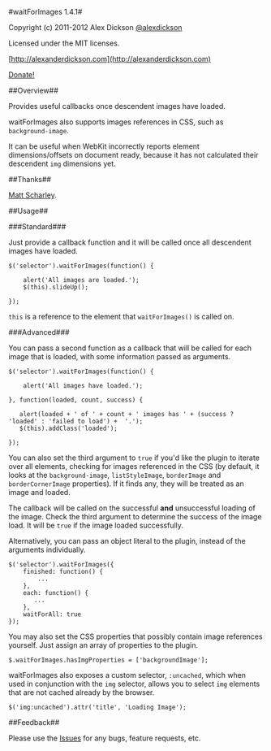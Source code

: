 #waitForImages 1.4.1#

Copyright (c) 2011-2012 Alex Dickson [@alexdickson](http://twitter.com/alexdickson)

Licensed under the MIT licenses.

[http://alexanderdickson.com](http://alexanderdickson.com)

[Donate!](https://www.paypal.com/cgi-bin/webscr?cmd=_s-xclick&hosted_button_id=6DLJ39QSQWDGE)

##Overview##

Provides useful callbacks once descendent images have loaded.

waitForImages also supports images references in CSS, such as `background-image`.

It can be useful when WebKit incorrectly reports element dimensions/offsets on document ready, because it has not calculated their descendent `img` dimensions yet.

##Thanks##

[Matt Scharley](https://github.com/mscharley).

##Usage##

###Standard###

Just provide a callback function and it will be called once all descendent images have loaded.

    $('selector').waitForImages(function() {
   
        alert('All images are loaded.');
        $(this).slideUp();
		
    });

`this` is a reference to the element that `waitForImages()` is called on.

###Advanced###

You can pass a second function as a callback that will be called for each image that is loaded, with some information passed as arguments.

    $('selector').waitForImages(function() {

        alert('All images have loaded.');

    }, function(loaded, count, success) {

       alert(loaded + ' of ' + count + ' images has ' + (success ? 'loaded' : 'failed to load') +  '.');
       $(this).addClass('loaded');

    });


You can also set the third argument to `true` if you'd like the plugin to iterate over all elements, checking for images referenced in the CSS (by default, it looks at the `background-image`, `listStyleImage`, `borderImage` and `borderCornerImage` properties). If it finds any, they will be treated as an image and loaded.

The callback will be called on the successful **and** unsuccessful loading of the image. Check the third argument to determine the success of the image load. It will be `true` if the image loaded successfully.

Alternatively, you can pass an object literal to the plugin, instead of the arguments individually.

    $('selector').waitForImages({
        finished: function() {
            ...
        },
        each: function() {
           ...
        },
        waitForAll: true
    });

You may also set the CSS properties that possibly contain image references yourself. Just assign an array of properties to the plugin.

    $.waitForImages.hasImgProperties = ['backgroundImage'];

waitForImages also exposes a custom selector, `:uncached`, which when used in conjunction with the `img` selector, allows you to select `img` elements that are not cached already by the browser.

    $('img:uncached').attr('title', 'Loading Image');

##Feedback##

Please use the [Issues](https://github.com/alexanderdickson/waitForImages/issues) for any bugs, feature requests, etc.

